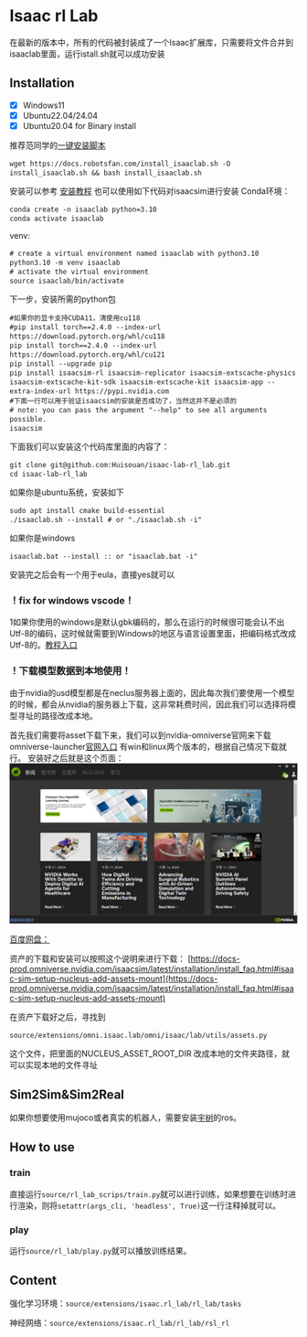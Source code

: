 # Isaac rl Lab

在最新的版本中，所有的代码被封装成了一个Isaac扩展库，只需要将文件合并到isaaclab里面，运行istall.sh就可以成功安装

## Installation

- [X]  Windows11
- [X]  Ubuntu22.04/24.04
- [X]  Ubuntu20.04 for Binary install

推荐范同学的[一键安装脚本](https://docs.robotsfan.com/isaaclab/source/setup/install.html)

```
wget https://docs.robotsfan.com/install_isaaclab.sh -O install_isaaclab.sh && bash install_isaaclab.sh
```

安装可以参考
[安装教程](https://isaac-sim.github.io/IsaacLab/main/source/setup/installation/index.html)
也可以使用如下代码对isaacsim进行安装
Conda环境：

```
conda create -n isaaclab python=3.10
conda activate isaaclab
```

venv:

```
# create a virtual environment named isaaclab with python3.10
python3.10 -m venv isaaclab
# activate the virtual environment
source isaaclab/bin/activate
```

下一步，安装所需的python包

```
#如果你的显卡支持CUDA11，清使用cu118
#pip install torch==2.4.0 --index-url https://download.pytorch.org/whl/cu118
pip install torch==2.4.0 --index-url https://download.pytorch.org/whl/cu121
pip install --upgrade pip
pip install isaacsim-rl isaacsim-replicator isaacsim-extscache-physics isaacsim-extscache-kit-sdk isaacsim-extscache-kit isaacsim-app --extra-index-url https://pypi.nvidia.com
#下面一行可以用于验证isaacsim的安装是否成功了，当然这并不是必须的
# note: you can pass the argument "--help" to see all arguments possible.
isaacsim
```

下面我们可以安装这个代码库里面的内容了：

```
git clone git@github.com:Huisouan/isaac-lab-rl_lab.git
cd isaac-lab-rl_lab
```

如果你是ubuntu系统，安装如下

```
sudo apt install cmake build-essential
./isaaclab.sh --install # or "./isaaclab.sh -i"
```

如果你是windows

```
isaaclab.bat --install :: or "isaaclab.bat -i"
```

安装完之后会有一个用于eula，直接yes就可以

### ！fix for windows vscode！

1如果你使用的windows是默认gbk编码的，那么在运行的时候很可能会认不出Utf-8的编码，这时候就需要到Windows的地区与语言设置里面，把编码格式改成Utf-8的。[教程入口](https://zhuafan.blog.csdn.net/article/details/133924884?spm=1001.2101.3001.6650.2&utm_medium=distribute.pc_relevant.none-task-blog-2%7Edefault%7EBlogCommendFromBaidu%7ERate-2-133924884-blog-107132272.235%5Ev43%5Econtrol&depth_1-utm_source=distribute.pc_relevant.none-task-blog-2%7Edefault%7EBlogCommendFromBaidu%7ERate-2-133924884-blog-107132272.235%5Ev43%5Econtrol)

### ！下载模型数据到本地使用！

由于nvidia的usd模型都是在neclus服务器上面的，因此每次我们要使用一个模型的时候，都会从nvidia的服务器上下载，这非常耗费时间，因此我们可以选择将模型寻址的路径改成本地。

首先我们需要将asset下载下来，我们可以到nvidia-omniverse官网来下载omniverse-launcher[官网入口](https://www.nvidia.cn/omniverse/)
有win和linux两个版本的，根据自己情况下载就行。
安装好之后就是这个页面：
![1729590467093](images/README/1729590467093.png)

[百度网盘：](https://pan.baidu.com/s/15loqrOhV-SgHFX2VXR-iSQ?pwd=vsvx)

资产的下载和安装可以按照这个说明来进行下载：
[https://docs-prod.omniverse.nvidia.com/isaacsim/latest/installation/install_faq.html#isaac-sim-setup-nucleus-add-assets-mount](https://docs-prod.omniverse.nvidia.com/isaacsim/latest/installation/install_faq.html#isaac-sim-setup-nucleus-add-assets-mount)

在资产下载好之后，寻找到

```
source/extensions/omni.isaac.lab/omni/isaac/lab/utils/assets.py
```

这个文件，把里面的NUCLEUS_ASSET_ROOT_DIR 改成本地的文件夹路径，就可以实现本地的文件寻址

## Sim2Sim&Sim2Real

如果你想要使用mujoco或者真实的机器人，需要安装[宇树](https://github.com/unitreerobotics/unitree_ros2)的ros。

## How to use

### train

直接运行`source/rl_lab_scrips/train.py`就可以进行训练，如果想要在训练时进行渲染，则将`setattr(args_cli, 'headless', True)`这一行注释掉就可以。

### play

运行`source/rl_lab/play.py`就可以播放训练结果。

## Content

强化学习环境：`source/extensions/isaac.rl_lab/rl_lab/tasks`

神经网络：`source/extensions/isaac.rl_lab/rl_lab/rsl_rl`
